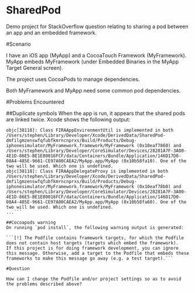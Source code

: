 # SharedPod
Demo project for StackOverflow question relating to sharing a pod between an app and an embedded framework.

#Scenario

I have an iOS app (MyApp) and a CocoaTouch Framework (MyFramework). MyApp embeds MyFramework (under Embedded Binaries in the MyApp Target General screen).

The project uses CocoaPods to manage dependencies.

Both MyFramework and MyApp need some common pod dependencies.

#Problems Encountered

##Duplicate symbols
When the app is run, it appears that the shared pods are linked twice. Xcode shows the following output:

```objc[38118]: Class PLBuildVersion is implemented in both /Applications/Xcode.app/Contents/Developer/Platforms/iPhoneSimulator.platform/Developer/SDKs/iPhoneSimulator.sdk/System/Library/PrivateFrameworks/AssetsLibraryServices.framework/AssetsLibraryServices (0x11361e998) and /Applications/Xcode.app/Contents/Developer/Platforms/iPhoneSimulator.platform/Developer/SDKs/iPhoneSimulator.sdk/System/Library/PrivateFrameworks/PhotoLibraryServices.framework/PhotoLibraryServices (0x11339d880). One of the two will be used. Which one is undefined.
objc[38118]: Class FIRAAppEnvironmentUtil is implemented in both /Users/stephen/Library/Developer/Xcode/DerivedData/SharedPod-dmfilgmzenswfqfubfkmrncnprxs/Build/Products/Debug-iphonesimulator/MyFramework.framework/MyFramework (0x10eaf7860) and /Users/stephen/Library/Developer/CoreSimulator/Devices/28281A7F-3A00-4E1D-86E5-BE1E80016FCF/data/Containers/Bundle/Application/146D17D0-08A4-485E-9661-CE97A00CAEA2/MyApp.app/MyApp (0x10b58fa10). One of the two will be used. Which one is undefined.
objc[38118]: Class FIRAAppDelegateProxy is implemented in both /Users/stephen/Library/Developer/Xcode/DerivedData/SharedPod-dmfilgmzenswfqfubfkmrncnprxs/Build/Products/Debug-iphonesimulator/MyFramework.framework/MyFramework (0x10eaf78b0) and /Users/stephen/Library/Developer/CoreSimulator/Devices/28281A7F-3A00-4E1D-86E5-BE1E80016FCF/data/Containers/Bundle/Application/146D17D0-08A4-485E-9661-CE97A00CAEA2/MyApp.app/MyApp (0x10b58fa60). One of the two will be used. Which one is undefined.
...```

##Cocoapods warning
On running `pod install`, the following warning output is generated:

```[!] The Podfile contains framework targets, for which the Podfile does not contain host targets (targets which embed the framework).
If this project is for doing framework development, you can ignore this message. Otherwise, add a target to the Podfile that embeds these frameworks to make this message go away (e.g. a test target).```

#Question

How can I change the Podfile and/or project settings so as to avoid the problems described above?



